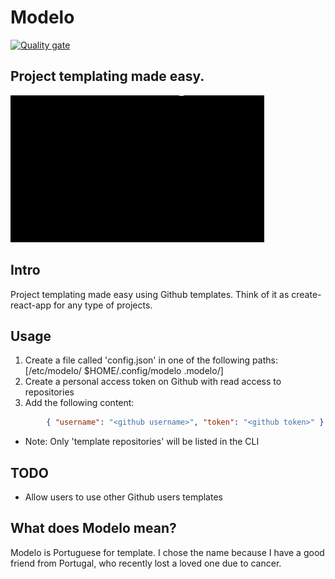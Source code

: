 # Modelo
[![Quality gate](https://sonarcloud.io/api/project_badges/quality_gate?project=ptrkrlsrd_modelo)](https://sonarcloud.io/dashboard?id=ptrkrlsrd_modelo)
## Project templating made easy. 

![](recorded.gif)

## Intro
Project templating made easy using Github templates. Think of it as create-react-app for any type of projects.

## Usage
1. Create a file called 'config.json' in one of the following paths: [/etc/modelo/ $HOME/.config/modelo .modelo/]
2. Create a personal access token on Github with read access to repositories
3. Add the following content: 
``` json
        { "username": "<github username>", "token": "<github token>" } 
```
* Note: Only 'template repositories' will be listed in the CLI

## TODO
* Allow users to use other Github users templates

## What does Modelo mean?
Modelo is Portuguese for template. I chose the name because I have a good friend from Portugal, who recently lost a loved one due to cancer.

